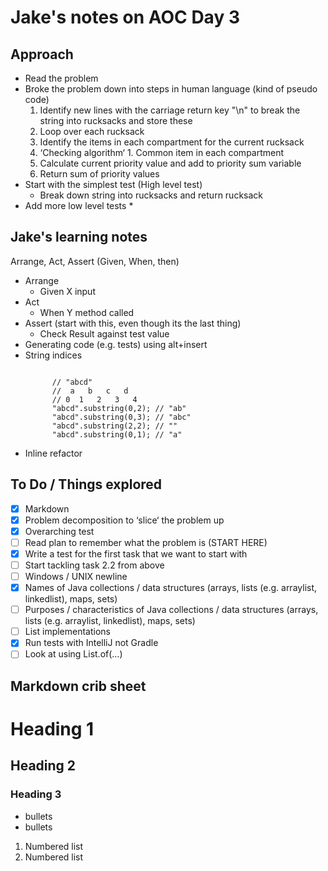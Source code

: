 # Jake's notes on AOC Day 3

## Approach

* Read the problem
* Broke the problem down into steps in human language (kind of pseudo code)
  1. Identify new lines with the carriage return key "\n" to break the string into rucksacks and store these
  2. Loop over each rucksack
    1. Identify the items in each compartment for the current rucksack
    2. ‘Checking algorithm‘
      1. Common item in each compartment
    3. Calculate current priority value and add to priority sum variable
  3. Return sum of priority values
* Start with the simplest test (High level test)
  * Break down string into rucksacks and return rucksack
* Add more low level tests
  * 

## Jake's learning notes

Arrange, Act, Assert (Given, When, then)
* Arrange
  * Given X input
* Act
  * When Y method called
* Assert (start with this, even though its the last thing)
  * Check Result against test value
* Generating code (e.g. tests) using alt+insert
* String indices  
  ```
  
        // "abcd"
        //  a   b   c   d
        // 0  1   2   3   4
        "abcd".substring(0,2); // "ab"
        "abcd".substring(0,3); // "abc"
        "abcd".substring(2,2); // ""
        "abcd".substring(0,1); // "a"
  ```
* Inline refactor
 
## To Do / Things explored

- [x] Markdown
- [x] Problem decomposition to ‘slice‘ the problem up
- [x] Overarching test
- [ ] Read plan to remember what the problem is (START HERE)
- [x] Write a test for the first task that we want to start with
- [ ] Start tackling task 2.2 from above
- [ ] Windows / UNIX newline
- [x] Names of Java collections / data structures (arrays, lists (e.g. arraylist, linkedlist), maps, sets)
- [ ] Purposes / characteristics of Java collections / data structures (arrays, lists (e.g. arraylist, linkedlist), maps, sets)
- [ ] List implementations
- [x] Run tests with IntelliJ not Gradle
- [ ] Look at using List.of(…)

## Markdown crib sheet

# Heading 1

## Heading 2

### Heading 3

* bullets
* bullets

1. Numbered list
2. Numbered list

